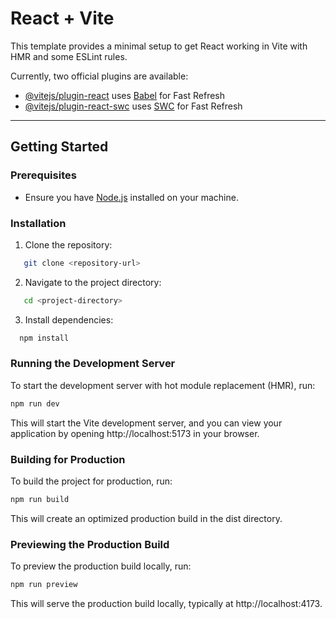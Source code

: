# React + Vite

This template provides a minimal setup to get React working in Vite with HMR and some ESLint rules.

Currently, two official plugins are available:

- [@vitejs/plugin-react](https://github.com/vitejs/vite-plugin-react/blob/main/packages/plugin-react/README.md) uses [Babel](https://babeljs.io/) for Fast Refresh
- [@vitejs/plugin-react-swc](https://github.com/vitejs/vite-plugin-react-swc) uses [SWC](https://swc.rs/) for Fast Refresh

---

## Getting Started

### Prerequisites
- Ensure you have [Node.js](https://nodejs.org/) installed on your machine.

### Installation
1. Clone the repository:
```bash
   git clone <repository-url>
```

2. Navigate to the project directory:

```bash
   cd <project-directory>
```

3. Install dependencies:
```bash
  npm install
```
### Running the Development Server
To start the development server with hot module replacement (HMR), run:
```bash
npm run dev
```

This will start the Vite development server, and you can view your application by opening http://localhost:5173 in your browser.

### Building for Production
To build the project for production, run:
```bash
npm run build
```
This will create an optimized production build in the dist directory.

### Previewing the Production Build
To preview the production build locally, run:
```bash
npm run preview
```
This will serve the production build locally, typically at http://localhost:4173.
